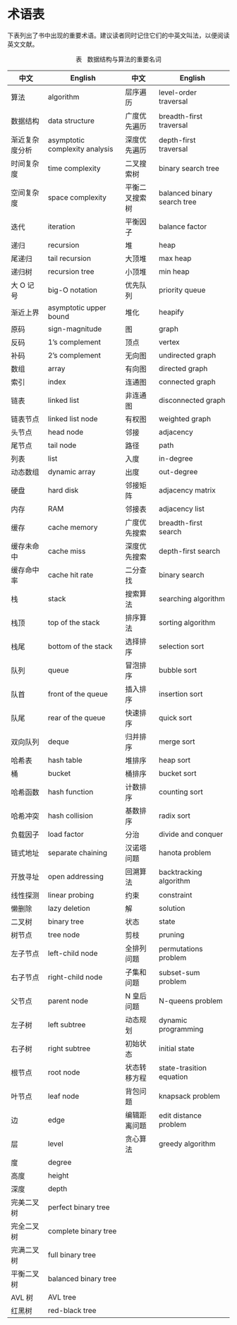 # 术语表

下表列出了书中出现的重要术语。建议读者同时记住它们的中英文叫法，以便阅读英文文献。

<p align="center"> 表 <id> &nbsp; 数据结构与算法的重要名词 </p>

| 中文      | English                        | 中文      | English                     |
|---------|--------------------------------|---------|-----------------------------|
| 算法      | algorithm                      | 层序遍历    | level-order traversal       |
| 数据结构    | data structure                 | 广度优先遍历  | breadth-first traversal     |
| 渐近复杂度分析 | asymptotic complexity analysis | 深度优先遍历  | depth-first traversal       |
| 时间复杂度   | time complexity                | 二叉搜索树   | binary search tree          |
| 空间复杂度   | space complexity               | 平衡二叉搜索树 | balanced binary search tree |
| 迭代      | iteration                      | 平衡因子    | balance factor              |
| 递归      | recursion                      | 堆       | heap                        |
| 尾递归     | tail recursion                 | 大顶堆     | max heap                    |
| 递归树     | recursion tree                 | 小顶堆     | min heap                    |
| 大 O 记号  | big-O notation                 | 优先队列    | priority queue              |
| 渐近上界    | asymptotic upper bound         | 堆化      | heapify                     |
| 原码      | sign-magnitude                 | 图       | graph                       |
| 反码      | 1’s complement                 | 顶点      | vertex                      |
| 补码      | 2’s complement                 | 无向图     | undirected graph            |
| 数组      | array                          | 有向图     | directed graph              |
| 索引      | index                          | 连通图     | connected graph             |
| 链表      | linked list                    | 非连通图    | disconnected graph          |
| 链表节点    | linked list node               | 有权图     | weighted graph              |
| 头节点     | head node                      | 邻接      | adjacency                   |
| 尾节点     | tail node                      | 路径      | path                        |
| 列表      | list                           | 入度      | in-degree                   |
| 动态数组    | dynamic array                  | 出度      | out-degree                  |
| 硬盘      | hard disk                      | 邻接矩阵    | adjacency matrix            |
| 内存      | RAM                            | 邻接表     | adjacency list              |
| 缓存      | cache memory                   | 广度优先搜索  | breadth-first search        |
| 缓存未命中   | cache miss                     | 深度优先搜索  | depth-first search          |
| 缓存命中率   | cache hit rate                 | 二分查找    | binary search               |
| 栈       | stack                          | 搜索算法    | searching algorithm         |
| 栈顶      | top of the stack               | 排序算法    | sorting algorithm           |
| 栈尾      | bottom of the stack            | 选择排序    | selection sort              |
| 队列      | queue                          | 冒泡排序    | bubble sort                 |
| 队首      | front of the queue             | 插入排序    | insertion sort              |
| 队尾      | rear of the queue              | 快速排序    | quick sort                  |
| 双向队列    | deque                          | 归并排序    | merge sort                  |
| 哈希表     | hash table                     | 堆排序     | heap sort                   |
| 桶       | bucket                         | 桶排序     | bucket sort                 |
| 哈希函数    | hash function                  | 计数排序    | counting sort               |
| 哈希冲突    | hash collision                 | 基数排序    | radix sort                  |
| 负载因子    | load factor                    | 分治      | divide and conquer          |
| 链式地址    | separate chaining              | 汉诺塔问题   | hanota problem              |
| 开放寻址    | open addressing                | 回溯算法    | backtracking algorithm      |
| 线性探测    | linear probing                 | 约束      | constraint                  |
| 懒删除     | lazy deletion                  | 解       | solution                    |
| 二叉树     | binary tree                    | 状态      | state                       |
| 树节点     | tree node                      | 剪枝      | pruning                     |
| 左子节点    | left-child node                | 全排列问题   | permutations problem        |
| 右子节点    | right-child node               | 子集和问题   | subset-sum problem          |
| 父节点     | parent node                    | N 皇后问题  | N-queens problem            |
| 左子树     | left subtree                   | 动态规划    | dynamic programming         |
| 右子树     | right subtree                  | 初始状态    | initial state               |
| 根节点     | root node                      | 状态转移方程  | state-trasition equation    |
| 叶节点     | leaf node                      | 背包问题    | knapsack problem            |
| 边       | edge                           | 编辑距离问题  | edit distance problem       |
| 层       | level                          | 贪心算法    | greedy algorithm            |
| 度       | degree                         |         |                             |
| 高度      | height                         |         |                             |
| 深度      | depth                          |         |                             |
| 完美二叉树   | perfect binary tree            |         |                             |
| 完全二叉树   | complete binary tree           |         |                             |
| 完满二叉树   | full binary tree               |         |                             |
| 平衡二叉树   | balanced binary tree           |         |                             |
| AVL 树   | AVL tree                       |         |                             |
| 红黑树     | red-black tree                 |         |                             |

